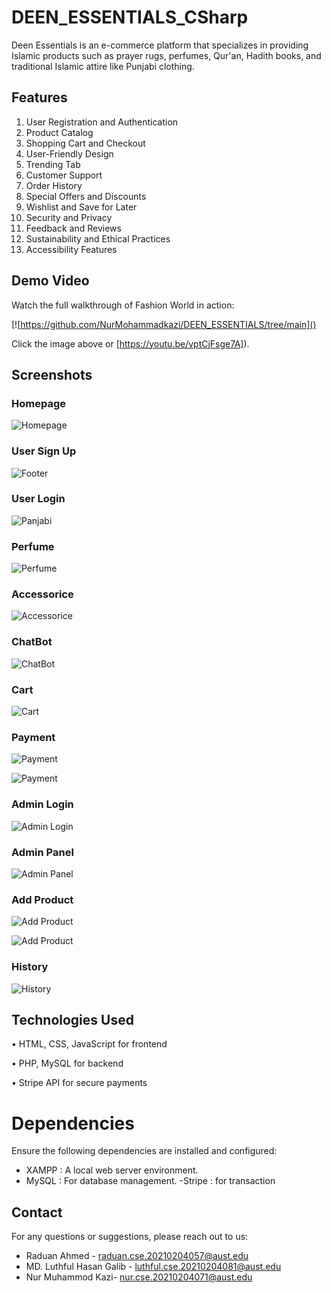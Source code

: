 # DEEN_ESSENTIALS_CSharp

Deen Essentials is an e-commerce platform that specializes in providing Islamic
products such as prayer rugs, perfumes, Qur'an, Hadith books, and traditional
Islamic attire like Punjabi clothing.

## Features
1. User Registration and Authentication
2. Product Catalog
3. Shopping Cart and Checkout
4. User-Friendly Design
5. Trending Tab
6. Customer Support
7. Order History
8. Special Offers and Discounts
9. Wishlist and Save for Later
10. Security and Privacy
11. Feedback and Reviews
12. Sustainability and Ethical Practices
13. Accessibility Features
## Demo Video

Watch the full walkthrough of Fashion World in action:

[![https://github.com/NurMohammadkazi/DEEN_ESSENTIALS/tree/main]()

Click the image above or [https://youtu.be/vptCjFsge7A]).

## Screenshots

### Homepage
![Homepage](https://github.com/NurMohammadkazi/DEEN_ESSENTIALS/blob/main/deen_essentials/photo_6314208636951445965_w.jpg)

### User Sign Up
![Footer](https://github.com/NurMohammadkazi/DEEN_ESSENTIALS_CSharp/blob/main/Features/photo_6237783224382245883_w.jpg?raw=true)

### User Login
![Panjabi](https://github.com/NurMohammadkazi/DEEN_ESSENTIALS_CSharp/blob/main/Features/photo_6237783224382245884_w.jpg?raw=true)

### Perfume
![Perfume](https://github.com/NurMohammadkazi/DEEN_ESSENTIALS/blob/main/deen_essentials/photo_6314208636951445984_w.jpg
)

### Accessorice
![ Accessorice](https://github.com/NurMohammadkazi/DEEN_ESSENTIALS/blob/main/deen_essentials/photo_6314208636951445986_w.jpg
)

### ChatBot
![ ChatBot](https://github.com/NurMohammadkazi/DEEN_ESSENTIALS/blob/main/deen_essentials/photo_6314208636951445969_y.jpg
)

### Cart
![ Cart](https://github.com/NurMohammadkazi/DEEN_ESSENTIALS/blob/main/deen_essentials/photo_6314208636951445974_w.jpg
)

### Payment
![ Payment](https://github.com/NurMohammadkazi/DEEN_ESSENTIALS/blob/main/deen_essentials/photo_6314208636951445976_w.jpg)

![ Payment](https://github.com/NurMohammadkazi/DEEN_ESSENTIALS/blob/main/deen_essentials/photo_6314208636951445977_x.jpg)



### Admin Login
![ Admin Login](https://github.com/NurMohammadkazi/DEEN_ESSENTIALS/blob/main/deen_essentials/photo_6314208636951445978_y.jpg)

### Admin Panel
![ Admin Panel](https://github.com/NurMohammadkazi/DEEN_ESSENTIALS/blob/main/deen_essentials/photo_6314208636951445979_w.jpg)

### Add Product
![Add Product](https://github.com/NurMohammadkazi/DEEN_ESSENTIALS/blob/main/deen_essentials/photo_6314208636951445981_y.jpg)

![Add Product](https://github.com/NurMohammadkazi/DEEN_ESSENTIALS/blob/main/deen_essentials/photo_6314208636951445982_w.jpg)

### History
![History](https://github.com/NurMohammadkazi/DEEN_ESSENTIALS/blob/main/deen_essentials/photo_6314208636951445983_w.jpg)



## Technologies Used

• HTML, CSS, JavaScript for frontend

• PHP, MySQL for backend

• Stripe API for secure payments

# Dependencies

Ensure the following dependencies are installed and configured:

- XAMPP : A local web server environment.
- MySQL : For database management.
-Stripe : for transaction

## Contact

For any questions or suggestions, please reach out to us:
- Raduan Ahmed - raduan.cse.20210204057@aust.edu
- MD. Luthful Hasan Galib - luthful.cse.20210204081@aust.edu
- Nur Muhammod Kazi- nur.cse.20210204071@aust.edu



